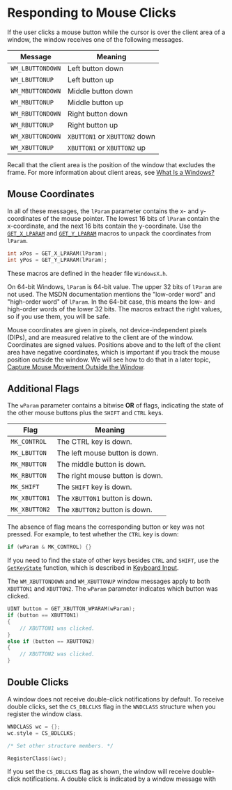 <!-- https://docs.microsoft.com/en-us/windows/win32/learnwin32/mouse-clicks -->

# Responding to Mouse Clicks

If the user clicks a mouse button while the cursor is over the client area of a window, the window receives one of the following messages.

| Message | Meaning |
|---|---|
| `WM_LBUTTONDOWN` | Left button down |
| `WM_LBUTTONUP` | Left button up |
| `WM_MBUTTONDOWN` | Middle button down |
| `WM_MBUTTONUP` | Middle button up |
| `WM_RBUTTONDOWN` | Right button down |
| `WM_RBUTTONUP` | Right button up |
| `WM_XBUTTONDOWN` | `XBUTTON1` or `XBUTTON2` down |
| `WM_XBUTTONUP` | `XBUTTON1` or `XBUTTON2` up |

Recall that the client area is the position of the window that excludes the frame. For more information about client areas, see [What Is a Windows?](../introduction-to-windows-programing-in-c/what-is-a-window.md)

## Mouse Coordinates

In all of these messages, the `lParam` parameter contains the x- and y-coordinates of the mouse pointer. The lowest 16 bits of `lParam` contain the x-coordinate, and the next 16 bits contain the y-coordinate. Use the [`GET_X_LPARAM`][nf-windowsx-get_x_lparam] and [`GET_Y_LPARAM`][nf-windowsx-get_y_lparam] macros to unpack the coordinates from `lParam`.

```c++
int xPos = GET_X_LPARAM(lParam);
int yPos = GET_Y_LPARAM(lParam);
```

These macros are defined in the header file `WindowsX.h`.

On 64-bit Windows, `lParam` is 64-bit value. The upper 32 bits of `lParam` are not used. The MSDN documentation mentions the "low-order word" and "high-order word" of `lParam`. In the 64-bit case, this means the low- and high-order words of the lower 32 bits. The macros extract the right values, so if you use them, you will be safe.

Mouse coordinates are given in pixels, not device-independent pixels (DIPs), and are measured relative to the client are of the window. Coordinates are signed values. Positions above and to the left of the client area have negative coordinates, which is important if you track the mouse position outside the window. We will see how to do that in a later topic, [Capture Mouse Movement Outside the Window](./mouse-movement.md).

## Additional Flags

The `wParam` parameter contains a bitwise __OR__ of flags, indicating the state of the other mouse buttons plus the `SHIFT` and `CTRL` keys.

| Flag | Meaning |
|---|---|
| `MK_CONTROL` | The CTRL key is down. |
| `MK_LBUTTON` | The left mouse button is down. |
| `MK_MBUTTON` | The middle button is down. |
| `MK_RBUTTON` | The right mouse button is down. |
| `MK_SHIFT` | The `SHIFT` key is down. |
| `MK_XBUTTON1` | The `XBUTTON1` button is down. |
| `MK_XBUTTON2` | The `XBUTTON2` button is down. |

The absence of flag means the corresponding button or key was not pressed. For example, to test whether the `CTRL` key is down:

```c++
if (wParam & MK_CONTROL) {}
```

If you need to find the state of other keys besides `CTRL` and `SHIFT`, use the [`GetKeyState`][nf-winuser-getkeystate] function, which is described in [Keyboard Input](./keyboard-input.md).

The `WM_XBUTTONDOWN` and `WM_XBUTTONUP` window messages apply to both `XBUTTON1` and `XBUTTON2`. The `wParam` parameter indicates which button was clicked.

```c++
UINT button = GET_XBUTTON_WPARAM(wParam);
if (button == XBUTTON1)
{
    // XBUTTON1 was clicked.
}
else if (button == XBUTTON2)
{
    // XBUTTON2 was clicked.
}
```

## Double Clicks

A window does not receive double-click notifications by default. To receive double clicks, set the `CS_DBLCLKS` flag in the `WNDCLASS` structure when you register the window class.

```c++
WNDCLASS wc = {};
wc.style = CS_BDLCLKS;

/* Set other structure members. */

RegisterClass(&wc);
```

If you set the `CS_DBLCLKS` flag as shown, the window will receive double-click notifications. A double click is indicated by a window message with 

[nf-windowsx-get_x_lparam]: https://docs.microsoft.com/en-us/windows/win32/api/windowsx/nf-windowsx-get_x_lparam
[nf-windowsx-get_y_lparam]: https://docs.microsoft.com/en-us/windows/win32/api/windowsx/nf-windowsx-get_y_lparam
[nf-winuser-getkeystate]: https://docs.microsoft.com/en-us/windows/win32/api/winuser/nf-winuser-getkeystate
